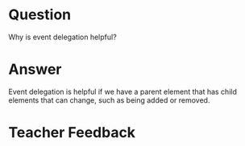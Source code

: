 # Question

Why is event delegation helpful?

# Answer

Event delegation is helpful if we have a parent element that has child elements that can change, such as being added or removed.

# Teacher Feedback
